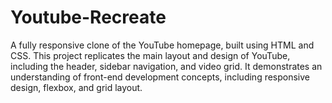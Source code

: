 # Youtube-Recreate
A fully responsive clone of the YouTube homepage, built using HTML and CSS. This project replicates the main layout and design of YouTube, including the header, sidebar navigation, and video grid. It demonstrates an understanding of front-end development concepts, including responsive design, flexbox, and grid layout.
